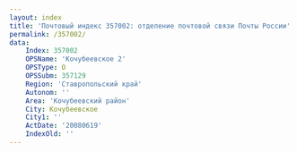 ```yaml
---
layout: index
title: 'Почтовый индекс 357002: отделение почтовой связи Почты России'
permalink: /357002/
data:
    Index: 357002
    OPSName: 'Кочубеевское 2'
    OPSType: О
    OPSSubm: 357129
    Region: 'Ставропольский край'
    Autonom: ''
    Area: 'Кочубеевский район'
    City: Кочубеевское
    City1: ''
    ActDate: '20080619'
    IndexOld: ''
---
```

